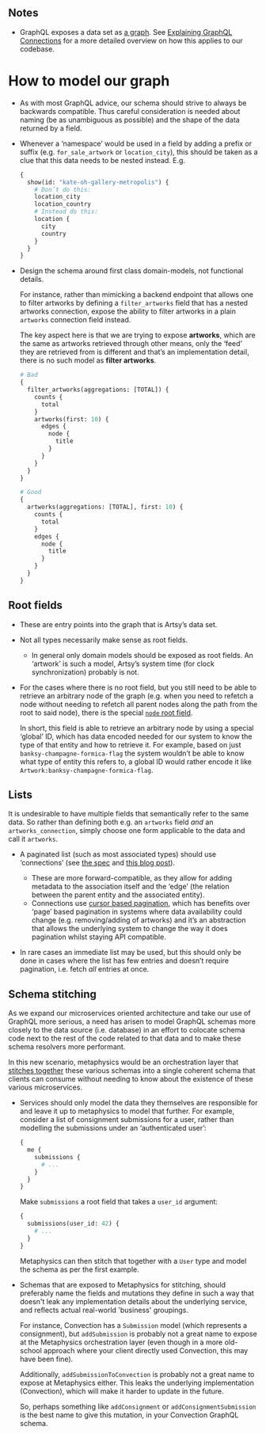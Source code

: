 ## Notes

* GraphQL exposes a data set as [a graph](https://en.wikipedia.org/wiki/Graph_theory). See
  [Explaining GraphQL Connections](https://dev-blog.apollodata.com/explaining-graphql-connections-c48b7c3d6976) for
  a more detailed overview on how this applies to our codebase.

# How to model our graph

* As with most GraphQL advice, our schema should strive to always be backwards compatible. Thus careful
  consideration is needed about naming (be as unambiguous as possible) and the shape of the data returned by a
  field.

* Whenever a ‘namespace’ would be used in a field by adding a prefix or suffix (e.g. `for_sale_artwork` or
  `location_city`), this should be taken as a clue that this data needs to be nested instead. E.g.

  ```graphql
  {
    show(id: "kate-oh-gallery-metropolis") {
      # Don’t do this:
      location_city
      location_country
      # Instead do this:
      location {
        city
        country
      }
    }
  }
  ```

* Design the schema around first class domain-models, not functional details.

  For instance, rather than mimicking a backend endpoint that allows one to filter artworks by defining a
  `filter_artworks` field that has a nested artworks connection, expose the ability to filter artworks in a plain
  `artworks` connection field instead.

  The key aspect here is that we are trying to expose **artworks**, which are the same as artworks retrieved through
  other means, only the ‘feed’ they are retrieved from is different and that’s an implementation detail, there is no
  such model as **filter artworks**.

  ```graphql
  # Bad
  {
    filter_artworks(aggregations: [TOTAL]) {
      counts {
        total
      }
      artworks(first: 10) {
        edges {
          node {
            title
          }
        }
      }
    }
  }

  # Good
  {
    artworks(aggregations: [TOTAL], first: 10) {
      counts {
        total
      }
      edges {
        node {
          title
        }
      }
    }
  }
  ```

## Root fields

* These are entry points into the graph that is Artsy’s data set.

* Not all types necessarily make sense as root fields.

  * In general only domain models should be exposed as root fields. An ‘artwork’ is such a model, Artsy’s system
    time (for clock synchronization) probably is not.

* For the cases where there is no root field, but you still need to be able to retrieve an arbitrary node of the
  graph (e.g. when you need to refetch a node without needing to refetch all parent nodes along the path from the
  root to said node), there is the special
  [`node` root field](https://facebook.github.io/relay/graphql/objectidentification.htm).

  In short, this field is able to retrieve an arbitrary node by using a special ‘global’ ID, which has data encoded
  needed for our system to know the type of that entity and how to retrieve it. For example, based on just
  `banksy-champagne-formica-flag` the system wouldn’t be able to know what type of entity this refers to, a global
  ID would rather encode it like `Artwork:banksy-champagne-formica-flag`.

## Lists

It is undesirable to have multiple fields that semantically refer to the same data. So rather than defining both
e.g. an `artworks` field _and_ an `artworks_connection`, simply choose one form applicable to the data and call it
`artworks`.

* A paginated list (such as most associated types) should use ‘connections’ (see
  [the spec](https://facebook.github.io/relay/graphql/connections.htm) and
  [this blog post](https://dev-blog.apollodata.com/explaining-graphql-connections-c48b7c3d6976)).

  * These are more forward-compatible, as they allow for adding metadata to the association itself and the ‘edge’
    (the relation between the parent entity and the associated entity).
  * Connections use
    [cursor based pagination](https://www.sitepoint.com/paginating-real-time-data-cursor-based-pagination/), which
    has benefits over ‘page’ based pagination in systems where data availability could change (e.g. removing/adding
    of artworks) and it’s an abstraction that allows the underlying system to change the way it does pagination
    whilst staying API compatible.

* In rare cases an immediate list may be used, but this should only be done in cases where the list has few entries
  and doesn’t require pagination, i.e. fetch _all_ entries at once.

## Schema stitching

As we expand our microservices oriented architecture and take our use of GraphQL more serious, a need has arisen to
model GraphQL schemas more closely to the data source (i.e. database) in an effort to colocate schema code next to
the rest of the code related to that data and to make these schema resolvers more performant.

In this new scenario, metaphysics would be an orchestration layer that
[stitches together](https://www.apollographql.com/docs/graphql-tools/schema-stitching.html) these various schemas
into a single coherent schema that clients can consume without needing to know about the existence of these various
microservices.

* Services should only model the data they themselves are responsible for and leave it up to metaphysics to model
  that further. For example, consider a list of consignment submissions for a user, rather than modelling the
  submissions under an ‘authenticated user’:

  ```graphql
  {
    me {
      submissions {
        # ...
      }
    }
  }
  ```

  Make `submissions` a root field that takes a `user_id` argument:

  ```graphql
  {
    submissions(user_id: 42) {
      # ...
    }
  }
  ```

  Metaphysics can then stitch that together with a `User` type and model the schema as per the first example.

* Schemas that are exposed to Metaphysics for stitching, should preferably name the fields and mutations they define in such a way that doesn't leak any implementation details about the underlying service, and reflects actual real-world 'business' groupings.

  For instance, Convection has a `Submission` model (which represents a consignment), but `addSubmission` is probably not a great name to expose at the Metaphysics orchestration layer (even though in a more old-school approach where your client directly used Convection, this may have been fine).

  Additionally, `addSubmissionToConvection` is probably not a great name to expose at Metaphysics either. This leaks the underlying implementation (Convection), which will make it harder to update in the future.

  So, perhaps something like `addConsignment` or `addConsignmentSubmission` is the best name to give this mutation, in your Convection GraphQL schema.
